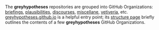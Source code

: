 <br>

The **greyhypotheses** repositories are grouped into GitHub Organizations: [briefings](https://github.com/briefings), [plausibilities](https://github.com/plausibilities), [discourses](https://github.com/discourses), [miscellane](https://github.com/miscellane), [vetiveria](https://github.com/vetiveria), etc.  [greyhypotheses.github.io](https://greyhypotheses.github.io) is a helpful entry point; its [structure page](https://greyhypotheses.github.io/greyhypotheses/structure.html) briefly outlines the contents of a few **greyhypotheses** GitHub Organizations.

<!--
**greyhypotheses/greyhypotheses** is a ✨ _special_ ✨ repository because its `README.md` (this file) appears on your GitHub profile.

Here are some ideas to get you started:

- Hello 👋
- 🔭 I’m currently working on ...
- 🌱 I’m currently learning ...
- 👯 I’m looking to collaborate on ...
- 🤔 I’m looking for help with ...
- 💬 Ask me about ...
- 📫 How to reach me: ...
- 😄 Pronouns: ...
- ⚡ Fun fact: ...


[**greyhypotheses.github.io**](https://greyhypotheses.github.io) is a helpful entry point.  The [structure page](https://greyhypotheses.github.io/greyhypotheses/structure.html) briefly outlines the contents of a few GitHub Organizations that greyhypotheses is associated with: [briefings](https://github.com/briefings), [plausibilities](https://github.com/plausibilities), [discourses](https://github.com/discourses), [miscellane](https://github.com/miscellane), [exhypotheses](https://github.com/exhypotheses), [vetiveria](https://github.com/vetiveria).  

An inherent aspect of some projects is the smarter use of *Jupyter Lab* for collaborative data science/analytics via a combination of classes & light notebooks.

-->
